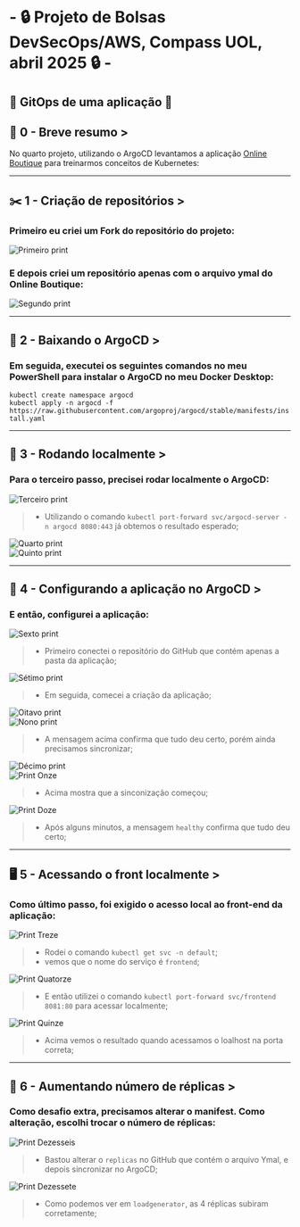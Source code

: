# - 🔒 Projeto de Bolsas DevSecOps/AWS,  Compass UOL, abril 2025 🔒 -

## 📨 GitOps de uma aplicação 📨

## 📜 0 - Breve resumo >
No quarto projeto, utilizando o ArgoCD levantamos a aplicação [Online Boutique](https://github.com/GoogleCloudPlatform/microservices-demo) para treinarmos conceitos de Kubernetes:  

---
## ✂️ 1 - Criação de repositórios >
### Primeiro eu criei um Fork do repositório do projeto:  

![Primeiro print](/Prints/1.1.png)  

### E depois criei um repositório apenas com o arquivo ymal do Online Boutique:  

![Segundo print](/Prints/1.2.png)  

---
## 🐙 2 - Baixando o ArgoCD >
### Em seguida, executei os seguintes comandos no meu PowerShell para instalar o ArgoCD no meu Docker Desktop:  

`kubectl create namespace argocd`  
`kubectl apply -n argocd -f https://raw.githubusercontent.com/argoproj/argocd/stable/manifests/install.yaml`  

---
## 🚪 3 - Rodando localmente >
### Para o terceiro passo, precisei rodar localmente o ArgoCD: 

![Terceiro print](/Prints/3.1.png)  
>- Utilizando o comando `kubectl port-forward svc/argocd-server -n argocd 8080:443` já obtemos o resultado esperado;  

![Quarto print](/Prints/3.2.png)  
![Quinto print](/Prints/3.3.png)  

---
## 🤖 4 - Configurando a aplicação no ArgoCD >
### E então, configurei a aplicação: 
![Sexto print](/Prints/4.1.png)  
>- Primeiro conectei o repositório do GitHub que contém apenas a pasta da aplicação;  

![Sétimo print](/Prints/4.2.png)  
>- Em seguida, comecei a criação da aplicação;  

![Oitavo print](/Prints/4.3.png)  
![Nono print](/Prints/4.4.png)  
>- A mensagem acima confirma que tudo deu certo, porém ainda precisamos sincronizar;  

![Décimo print](/Prints/4.5.png)  
![Print Onze](/Prints/4.6.png)  
>- Acima mostra que a sinconização começou;  

![Print Doze](/Prints/4.7.png)  
>- Após alguns minutos, a mensagem `healthy` confirma que tudo deu certo;  

---
## 🖥️ 5 - Acessando o front localmente >
### Como último passo, foi exigido o acesso local ao front-end da aplicação: 
![Print Treze](/Prints/5.1.png)  
>- Rodei o comando `kubectl get svc -n default`;  
>- vemos que o nome do serviço é `frontend`;  

![Print Quatorze](/Prints/5.2.png)  
>- E então utilizei o comando `kubectl port-forward svc/frontend 8081:80` para acessar localmente; 

![Print Quinze](/Prints/5.3.png)  
>- Acima vemos o resultado quando acessamos o loalhost na porta correta; 

---
## 👥 6 - Aumentando número de réplicas >
### Como desafio extra, precisamos alterar o manifest. Como alteração, escolhi trocar o número de réplicas: 
![Print Dezesseis](/Prints/6.1.png)  
>- Bastou alterar o `replicas` no GitHub que contém o arquivo Ymal, e depois sincronizar no ArgoCD;  

![Print Dezessete](/Prints/6.2.png)  
>- Como podemos ver em `loadgenerator`, as 4 réplicas subiram corretamente; 
